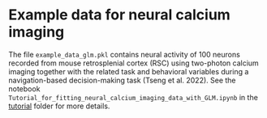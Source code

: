 # Example data for neural calcium imaging

The file `example_data_glm.pkl` contains neural activity of 100 neurons recorded from mouse retrosplenial cortex (RSC) using two-photon calcium imaging together with the related task and behavioral variables during a navigation-based decision-making task (Tseng et al. 2022). See the notebook `Tutorial_for_fitting_neural_calcium_imaging_data_with_GLM.ipynb` in the [tutorial](https://github.com/HarveyLab/GLM_Tensorflow_2/tree/main/tutorial) folder for more details.
